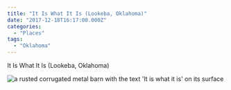 ```yaml
---
title: "It Is What It Is (Lookeba, Oklahoma)"
date: "2017-12-18T16:17:00.000Z"
categories: 
  - "Places"
tags: 
  - "Oklahoma"
---
```


It Is What It Is (Lookeba, Oklahoma)

![a rusted corrugated metal barn with the text 'It is what it is' on its surface](/img/note-images/b18b1452b7.jpg)
